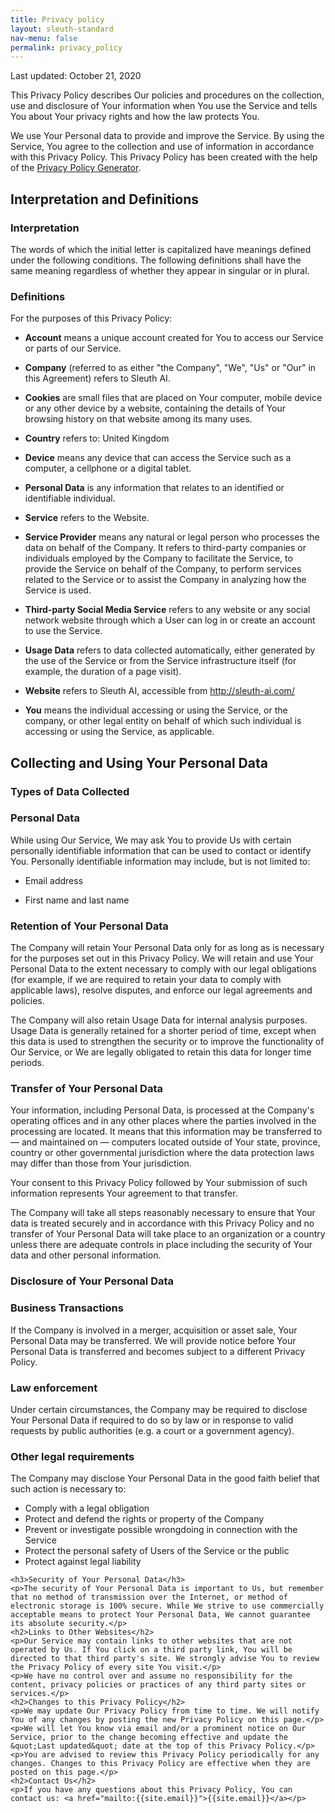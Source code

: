 ```yaml
---
title: Privacy policy
layout: sleuth-standard
nav-menu: false
permalink: privacy_policy
---
```


<div id="main" class="inner no-p-margin policy">
    <p>Last updated: October 21, 2020</p>
    <p>This Privacy Policy describes Our policies and procedures on the collection, use and disclosure of Your information when You use the Service and tells You about Your privacy rights and how the law protects You.</p>
    <p>We use Your Personal data to provide and improve the Service. By using the Service, You agree to the collection and use of information in accordance with this Privacy Policy. This Privacy Policy has been created with the help of the <a href="https://www.termsfeed.com/privacy-policy-generator/" target="_blank">Privacy Policy Generator</a>.</p>
    <h2>Interpretation and Definitions</h2>
    <h3>Interpretation</h3>
    <p>The words of which the initial letter is capitalized have meanings defined under the following conditions. The following definitions shall have the same meaning regardless of whether they appear in singular or in plural.</p>
    <h3>Definitions</h3>
    <p>For the purposes of this Privacy Policy:</p>
    <ul class="ul-dark">
    <li>
    <p><strong>Account</strong> means a unique account created for You to access our Service or parts of our Service.</p>
    </li>
    <li>
    <p><strong>Company</strong> (referred to as either &quot;the Company&quot;, &quot;We&quot;, &quot;Us&quot; or &quot;Our&quot; in this Agreement) refers to Sleuth AI.</p>
    </li>
    <li>
    <p><strong>Cookies</strong> are small files that are placed on Your computer, mobile device or any other device by a website, containing the details of Your browsing history on that website among its many uses.</p>
    </li>
    <li>
    <p><strong>Country</strong> refers to:  United Kingdom</p>
    </li>
    <li>
    <p><strong>Device</strong> means any device that can access the Service such as a computer, a cellphone or a digital tablet.</p>
    </li>
    <li>
    <p><strong>Personal Data</strong> is any information that relates to an identified or identifiable individual.</p>
    </li>
    <li>
    <p><strong>Service</strong> refers to the Website.</p>
    </li>
    <li>
    <p><strong>Service Provider</strong> means any natural or legal person who processes the data on behalf of the Company. It refers to third-party companies or individuals employed by the Company to facilitate the Service, to provide the Service on behalf of the Company, to perform services related to the Service or to assist the Company in analyzing how the Service is used.</p>
    </li>
    <li>
    <p><strong>Third-party Social Media Service</strong> refers to any website or any social network website through which a User can log in or create an account to use the Service.</p>
    </li>
    <li>
    <p><strong>Usage Data</strong> refers to data collected automatically, either generated by the use of the Service or from the Service infrastructure itself (for example, the duration of a page visit).</p>
    </li>
    <li>
    <p><strong>Website</strong> refers to Sleuth AI, accessible from <a href="http://sleuth-ai.com/" rel="external nofollow noopener" target="_blank">http://sleuth-ai.com/</a></p>
    </li>
    <li>
    <p><strong>You</strong> means the individual accessing or using the Service, or the company, or other legal entity on behalf of which such individual is accessing or using the Service, as applicable.</p>
    </li>
    </ul>
    <h2>Collecting and Using Your Personal Data</h2>
    <h3>Types of Data Collected</h3>
    <h3>Personal Data</h3>
    <p>While using Our Service, We may ask You to provide Us with certain personally identifiable information that can be used to contact or identify You. Personally identifiable information may include, but is not limited to:</p>
    <ul class="ul-dark">
    <li>
    <p>Email address</p>
    </li>
    <li>
    <p>First name and last name</p>
    </li>
    </ul>
    <h3>Retention of Your Personal Data</h3>
    <p>The Company will retain Your Personal Data only for as long as is necessary for the purposes set out in this Privacy Policy. We will retain and use Your Personal Data to the extent necessary to comply with our legal obligations (for example, if we are required to retain your data to comply with applicable laws), resolve disputes, and enforce our legal agreements and policies.</p>
    <p>The Company will also retain Usage Data for internal analysis purposes. Usage Data is generally retained for a shorter period of time, except when this data is used to strengthen the security or to improve the functionality of Our Service, or We are legally obligated to retain this data for longer time periods.</p>
    <h3>Transfer of Your Personal Data</h3>
    <p>Your information, including Personal Data, is processed at the Company's operating offices and in any other places where the parties involved in the processing are located. It means that this information may be transferred to — and maintained on — computers located outside of Your state, province, country or other governmental jurisdiction where the data protection laws may differ than those from Your jurisdiction.</p>
    <p>Your consent to this Privacy Policy followed by Your submission of such information represents Your agreement to that transfer.</p>
    <p>The Company will take all steps reasonably necessary to ensure that Your data is treated securely and in accordance with this Privacy Policy and no transfer of Your Personal Data will take place to an organization or a country unless there are adequate controls in place including the security of Your data and other personal information.</p>
    <h3>Disclosure of Your Personal Data</h3>
    <h3>Business Transactions</h3>
    <p>If the Company is involved in a merger, acquisition or asset sale, Your Personal Data may be transferred. We will provide notice before Your Personal Data is transferred and becomes subject to a different Privacy Policy.</p>
    <h3>Law enforcement</h3>
    <p>Under certain circumstances, the Company may be required to disclose Your Personal Data if required to do so by law or in response to valid requests by public authorities (e.g. a court or a government agency).</p>
    <h3>Other legal requirements</h3>
    <p>The Company may disclose Your Personal Data in the good faith belief that such action is necessary to:</p>
    <ul class="ul-dark">
    <li>Comply with a legal obligation</li>
    <li>Protect and defend the rights or property of the Company</li>
    <li>Prevent or investigate possible wrongdoing in connection with the Service</li>
    <li>Protect the personal safety of Users of the Service or the public</li>
    <li>Protect against legal liability</li>
    </ul>
    
    <h3>Security of Your Personal Data</h3>
    <p>The security of Your Personal Data is important to Us, but remember that no method of transmission over the Internet, or method of electronic storage is 100% secure. While We strive to use commercially acceptable means to protect Your Personal Data, We cannot guarantee its absolute security.</p>
    <h2>Links to Other Websites</h2>
    <p>Our Service may contain links to other websites that are not operated by Us. If You click on a third party link, You will be directed to that third party's site. We strongly advise You to review the Privacy Policy of every site You visit.</p>
    <p>We have no control over and assume no responsibility for the content, privacy policies or practices of any third party sites or services.</p>
    <h2>Changes to this Privacy Policy</h2>
    <p>We may update Our Privacy Policy from time to time. We will notify You of any changes by posting the new Privacy Policy on this page.</p>
    <p>We will let You know via email and/or a prominent notice on Our Service, prior to the change becoming effective and update the &quot;Last updated&quot; date at the top of this Privacy Policy.</p>
    <p>You are advised to review this Privacy Policy periodically for any changes. Changes to this Privacy Policy are effective when they are posted on this page.</p>
    <h2>Contact Us</h2>
    <p>If you have any questions about this Privacy Policy, You can contact us: <a href="mailto:{{site.email}}">{{site.email}}</a></p>

</div>